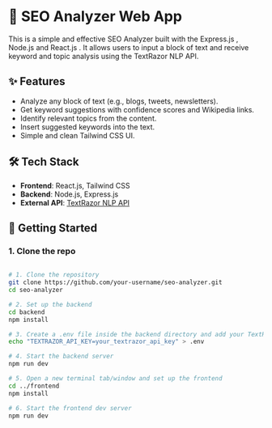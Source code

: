 # 🧠 SEO Analyzer Web App

This is a simple and effective SEO Analyzer built with the Express.js , Node.js and React.js . It allows users to input a block of text and receive keyword and topic analysis using the TextRazor NLP API.

## ✨ Features

- Analyze any block of text (e.g., blogs, tweets, newsletters).
- Get keyword suggestions with confidence scores and Wikipedia links.
- Identify relevant topics from the content.
- Insert suggested keywords into the text.
- Simple and clean Tailwind CSS UI.

## 🛠️ Tech Stack

- **Frontend**: React.js, Tailwind CSS
- **Backend**: Node.js, Express.js
- **External API**: [TextRazor NLP API](https://www.textrazor.com/)

## 🚀 Getting Started

### 1. Clone the repo

```bash

# 1. Clone the repository
git clone https://github.com/your-username/seo-analyzer.git
cd seo-analyzer

# 2. Set up the backend
cd backend
npm install

# 3. Create a .env file inside the backend directory and add your TextRazor API key
echo "TEXTRAZOR_API_KEY=your_textrazor_api_key" > .env

# 4. Start the backend server
npm run dev

# 5. Open a new terminal tab/window and set up the frontend
cd ../frontend
npm install

# 6. Start the frontend dev server
npm run dev
